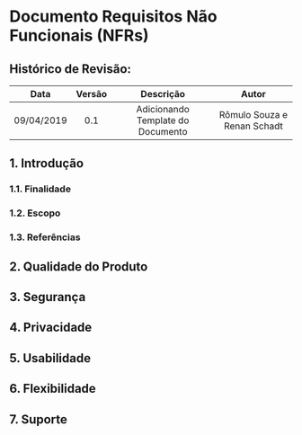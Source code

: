 # Documento Requisitos Não Funcionais (NFRs)

## Histórico de Revisão:
| Data | Versão | Descrição | Autor |
|:---:|:---:|:---:|:---:|
| 09/04/2019 | 0.1 | Adicionando Template do Documento | Rômulo Souza e Renan Schadt |

## 1. Introdução

### 1.1. Finalidade

### 1.2. Escopo

### 1.3. Referências

## 2. Qualidade do Produto

## 3. Segurança

## 4. Privacidade

## 5. Usabilidade

## 6. Flexibilidade

## 7. Suporte
